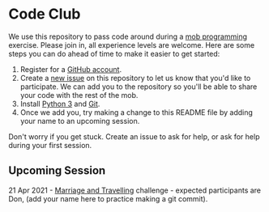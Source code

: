 # Code Club
We use this repository to pass code around during a [mob programming] exercise. Please join in, all experience levels are welcome. Here are some steps you can do ahead of time to make it easier to get started:

1. Register for a [GitHub account].
2. Create a [new issue] on this repository to let us know that you'd like to participate. We can add you to the repository so you'll be able to share your code with the rest of the mob.
3. Install [Python 3] and [Git].
4. Once we add you, try making a change to this README file by adding your name to an upcoming session.

Don't worry if you get stuck. Create an issue to ask for help, or ask for help during your first session.

[mob programming]: https://www.remotemobprogramming.org/
[GitHub account]: https://github.com/join
[new issue]: https://github.com/donkirkby/code-club/issues
[Python 3]: https://wiki.python.org/moin/BeginnersGuide/Download
[Git]: https://git-scm.com/downloads

## Upcoming Session
21 Apr 2021 - [Marriage and Travelling] challenge - expected participants are Don, (add your name here to practice making a git commit).

[Marriage and Travelling]: https://community.topcoder.com/stat?c=problem_statement&pm=16905
